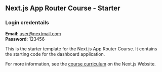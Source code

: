 ## Next.js App Router Course - Starter

### Login credentails
<b>Email</b>: user@nextmail.com <br />
<b>Password</b>: 123456

This is the starter template for the Next.js App Router Course. It contains the starting code for the dashboard application.

For more information, see the [course curriculum](https://nextjs.org/learn) on the Next.js Website.
